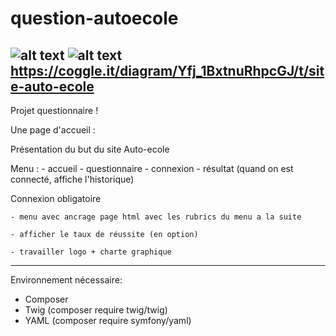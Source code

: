 # question-autoecole

![alt text](https://cdn.discordapp.com/attachments/901723411095621652/938067697999171584/Capture.PNG)
![alt text](https://i.imgur.com/xXe3daE.png)
https://coggle.it/diagram/Yfj_1BxtnuRhpcGJ/t/site-auto-ecole
-------------------------------------------------------------------------------
Projet questionnaire !

Une page d'accueil :

Présentation du but du site Auto-ecole

Menu :
	- accueil 
	- questionnaire
	- connexion
	- résultat (quand on est connecté, affiche l'historique)

Connexion obligatoire

	- menu avec ancrage page html avec les rubrics du menu a la suite 

	- afficher le taux de réussite (en option) 

	- travailler logo + charte graphique 


---------------------------------------------------------------------------------

Environnement nécessaire:

- Composer
- Twig  (composer require twig/twig)
- YAML  (composer require symfony/yaml)